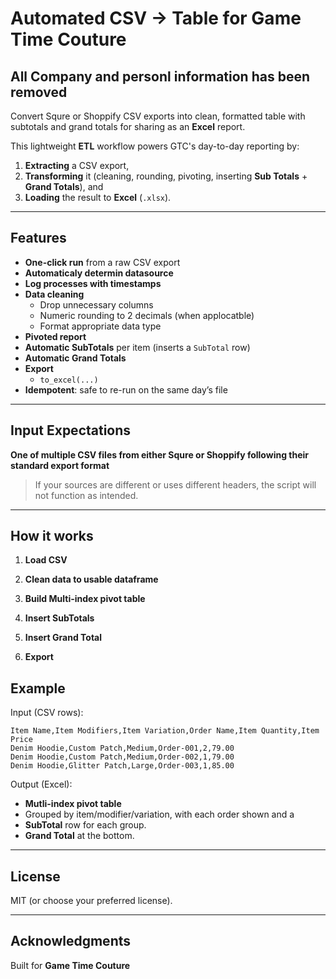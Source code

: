 # Automated CSV → Table for Game Time Couture

## All Company and personl information has been removed


Convert Squre or Shoppify CSV exports into clean, formatted table with subtotals and grand totals for sharing as an **Excel** report.

This lightweight **ETL** workflow powers GTC's day-to-day reporting by:
1) **Extracting** a CSV export,  
2) **Transforming** it (cleaning, rounding, pivoting, inserting **Sub Totals** +  **Grand Totals**), and  
3) **Loading** the result to **Excel** (`.xlsx`).

---

## Features

- **One-click run** from a raw CSV export
- **Automaticaly determin datasource**
- **Log processes with timestamps**
- **Data cleaning**
  - Drop unnecessary columns
  - Numeric rounding to 2 decimals (when applocatble)
  - Format appropriate data type 
- **Pivoted report**
- **Automatic SubTotals** per item (inserts a `SubTotal` row)
- **Automatic Grand Totals**
- **Export**
  - `to_excel(...)`
- **Idempotent**: safe to re-run on the same day’s file

---

## Input Expectations

**One of multiple CSV files from either Squre or Shoppify following their standard export format**

> If your sources are different or uses different headers, the script will not function as intended.

---

## How it works

1. **Load CSV**

2. **Clean data to usable dataframe**

3. **Build Multi-index pivot table**

4. **Insert SubTotals**

5. **Insert Grand Total**

6. **Export**


## Example

Input (CSV rows):
```
Item Name,Item Modifiers,Item Variation,Order Name,Item Quantity,Item Price
Denim Hoodie,Custom Patch,Medium,Order-001,2,79.00
Denim Hoodie,Custom Patch,Medium,Order-002,1,79.00
Denim Hoodie,Glitter Patch,Large,Order-003,1,85.00
```

Output (Excel):
- **Mutli-index pivot table**
- Grouped by item/modifier/variation, with each order shown and a
- **SubTotal** row for each group.
- **Grand Total** at the bottom.

---

## License

MIT (or choose your preferred license).

---

## Acknowledgments

Built for **Game Time Couture** 

